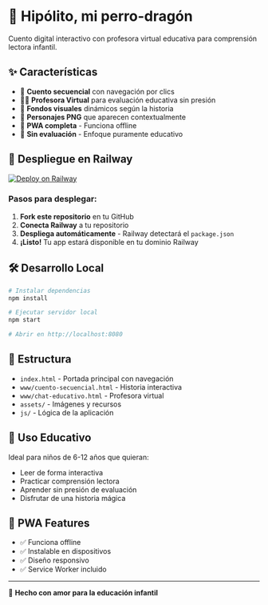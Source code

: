 # 🐉 Hipólito, mi perro-dragón

Cuento digital interactivo con profesora virtual educativa para comprensión lectora infantil.

## ✨ Características

- 📖 **Cuento secuencial** con navegación por clics
- 👩‍🏫 **Profesora Virtual** para evaluación educativa sin presión
- 🎨 **Fondos visuales** dinámicos según la historia
- 🌟 **Personajes PNG** que aparecen contextualmente
- 📱 **PWA completa** - Funciona offline
- 🔄 **Sin evaluación** - Enfoque puramente educativo

## 🚀 Despliegue en Railway

[![Deploy on Railway](https://railway.app/button.svg)](https://railway.app/template)

### Pasos para desplegar:

1. **Fork este repositorio** en tu GitHub
2. **Conecta Railway** a tu repositorio
3. **Despliega automáticamente** - Railway detectará el `package.json`
4. **¡Listo!** Tu app estará disponible en tu dominio Railway

## 🛠️ Desarrollo Local

```bash
# Instalar dependencias
npm install

# Ejecutar servidor local
npm start

# Abrir en http://localhost:8080
```

## 📂 Estructura

- `index.html` - Portada principal con navegación
- `www/cuento-secuencial.html` - Historia interactiva
- `www/chat-educativo.html` - Profesora virtual
- `assets/` - Imágenes y recursos
- `js/` - Lógica de la aplicación

## 🎯 Uso Educativo

Ideal para niños de 6-12 años que quieran:
- Leer de forma interactiva
- Practicar comprensión lectora
- Aprender sin presión de evaluación
- Disfrutar de una historia mágica

## 📱 PWA Features

- ✅ Funciona offline
- ✅ Instalable en dispositivos
- ✅ Diseño responsivo
- ✅ Service Worker incluido

---

💝 **Hecho con amor para la educación infantil**
